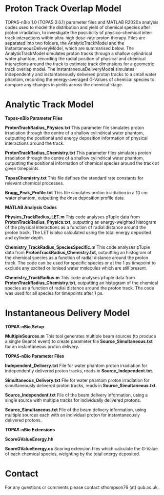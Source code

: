# Proton Track Overlap Model
TOPAS-nBio 1.0 (TOPAS 3.6.1) parameter files and MATLAB R2020a analysis codes used to model the distribution and yield of chemical species after proton irradiation, to investigate the possibility of physico-chemical inter-track interactions within ultra-high dose-rate proton therapy.
Files are separated into two folders, the AnalyticTrackModel and the InstantaneousDeliveryModel, which are summarised below.
The AnalyticTrackModel simulates proton tracks through a shallow cylindrical water phantom, recording the radial position of physical and chemical interactions around the track to estimate track dimensions for a geometric track overlap model.
The InstantaneousDeliveryModel simulates independently and instantaneously delivered proton tracks to a small water phantom, recording the energy-averaged G-Values of chemical species to compare any changes in yields across the chemical stage.

# Analytic Track Model 
**Topas-nBio Parameter Files**

**ProtonTrackRadius_Physics.txt**
This parameter file simulates proton irradiation through the centre of a shallow cylindrical water phantom, outputting the positional and energy deposition information of physical interactions around the track.

**ProtonTrackRadius_Chemistry.txt**
This parameter files simulates proton irradiation through the centre of a shallow cylindrical water phantom, outputting the positional information of chemical species around the track at given timepoints.

**TopasChemistry.txt**
This file defines the standard rate constants for relevant chemical processes.

**Bragg_Peak_Profile.txt** 
This file simulates proton irradiation in a 10 cm water phantom, outputting the dose deposition profile data.

**MATLAB Analysis Codes**

**Physics_TrackRadius_LET.m**
This code analyses pTuple data from **ProtonTrackRadius_Physics.txt**, outputting an energy-weighted histogram of the physical interactions as a function of radial distance around the proton track. The LET is also calculated using the total energy deposited and cylinder depth.

**Chemistry_TrackRadius_SpeciesSpecific.m**
This code analyses pTuple data from **ProtonTrackRadius_Chemistry.txt**, outputting an histogram of the chemical species as a function of radial distance around the proton track. The code can be used for specific species or at the 1 ps timepoint to exclude any excited or ionised water molecules which are still present.

**Chemistry_TrackRadius.m**
This code analyses pTuple data from **ProtonTrackRadius_Chemistry.txt**, outputting an histogram of the chemical species as a function of radial distance around the proton track. The code was used for all species for timepoints after 1 ps. 

# Instantaneous Delivery Model
**TOPAS-nBio Setup**

**MultipleSources.m**
This tool generates multiple beam sources (to produce a single Geant4 event) to create parameter file **Source_Simultaneous.txt** for an instantaneous proton delivery.

**TOPAS-nBio Parameter Files**

**Independent_Delivery.txt**
File for water phantom proton irradiation for independently delivered proton tracks, reads in **Source_Independent.txt**.

**Simultaneous_Delivery.txt**
File for water phantom proton irradiation for simultaneously delivered proton tracks, reads in **Source_Simultaneous.txt**.

**Source_Independent.txt**
File of the beam delivery information, using a single source with multiple tracks for individually delivered protons.

**Source_Simultaneous.txt**
File of the beam delivery information, using multiple sources each with an individual proton for instantaneously delivered protons.

**TOPAS-nBio Extensions**

**ScoreGValueEnergy.hh**

**ScoreGValueEnergy.cc**
Scoring extension files which calculate the G-Value of each chemical species, weighting by the total energy deposited.

# Contact 
For any questions or comments please contact sthompson76 (at) qub.ac.uk.

